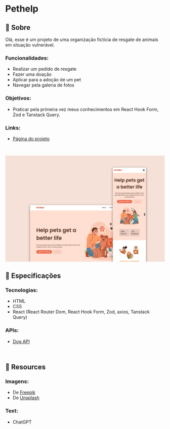 # Pethelp

## 📄 Sobre
Olá, esse é um projeto de uma organização fictícia de resgate de animais em situação vulnerável.

### Funcionalidades:
- Realizar um pedido de resgate
- Fazer uma doação
- Aplicar para a adoção de um pet
- Navegar pela galeria de fotos

### Objetivos:
- Praticar pela primeira vez meus conhecimentos em React Hook Form, Zod e Tanstack Query.

### Links:
- <a href="https://biancassantos.github.io/pethelp" target="_blank">Página do projeto</a>

</br>

![Design do projeto](https://raw.githubusercontent.com/biancassantos/pethelp/refs/heads/main/pethelp-design.png)

## 🔎 Especificações
### Tecnologias:
- HTML
- CSS
- React (React Router Dom, React Hook Form, Zod, axios, Tanstack Query)

### APIs:
- <a href="https://dog.ceo/dog-api/" target="_blank">Dog API</a>

</br>

## 📁 Resources
### Imagens:
- De <a href="https://br.freepik.com/" target="_blank">Freepik</a>
- De <a href="https://unsplash.com/pt-br" target="_blank">Unsplash</a>

### Text:
- ChatGPT
